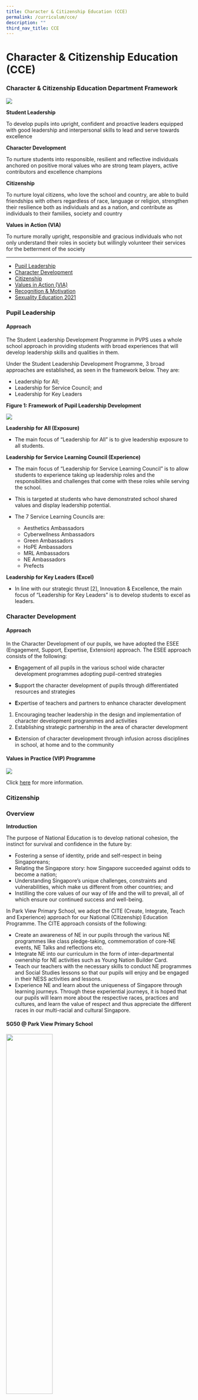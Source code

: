 ```yaml
---
title: Character & Citizenship Education (CCE)
permalink: /curriculum/cce/
description: ""
third_nav_title: CCE
---
```

# **Character & Citizenship Education (CCE)**

### Character & Citizenship Education Department Framework

![](/images/PVPS%20Student%20Outcomes%20Framework%20v3_optimisedforweb.jpg)

**Student Leadership**

To develop pupils into upright, confident and proactive leaders equipped with good leadership and interpersonal skills to lead and serve towards excellence


**Character Development**

To nurture students into responsible, resilient and reflective individuals anchored on positive moral values who are strong team players, active contributors and excellence champions


**Citizenship**

To nurture loyal citizens, who love the school and country, are able to build friendships with others regardless of race, language or religion, strengthen their resilience both as individuals and as a nation, and contribute as individuals to their families, society and country

**Values in Action (VIA)**

To nurture morally upright, responsible and gracious individuals who not only understand their roles in society but willingly volunteer their services for the betterment of the society

--------------------------------------------

* [Pupil Leadership](#PupilLeadership)  
* [Character Development](#CharacterDevelopment)
* [Citizenship](#Citizenship)
* [Values in Action (VIA)](#ValuesinAction)
* [Recognition & Motivation](#Recognition&Motivation)
* [Sexuality Education 2021](#SexualityEducation2021)


<h3><a name="Pupil Leadership"></a>Pupil Leadership</h3>

#### Approach

The Student Leadership Development Programme in PVPS uses a whole school approach in providing students with broad experiences that will develop leadership skills and qualities in them.

Under the Student Leadership Development Programme, 3 broad approaches are established, as seen in the framework below. They are:

*   Leadership for All;
*   Leadership for Service Council; and
*   Leadership for Key Leaders

**Figure 1: Framework of Pupil Leadership Development**

![](/images/leadership-Web.jpg)

**Leadership for All (Exposure)**

*   The main focus of “Leadership for All” is to give leadership exposure to all students.

**Leadership for Service Learning Council (Experience)**

*   The main focus of “Leadership for Service Learning Council” is to allow students to experience taking up leadership roles and the responsibilities and challenges that come with these roles while serving the school.

*   This is targeted at students who have demonstrated school shared values and display leadership potential.

*   The 7 Service Learning Councils are:

	*   Aesthetics Ambassadors
	*   Cyberwellness Ambassadors
	*   Green Ambassadors
	*   HoPE Ambassadors
	*   MRL Ambassadors
	*   NE Ambassadors
	*   Prefects

**Leadership for Key Leaders (Excel)**

*   In line with our strategic thrust \[2\], Innovation & Excellence, the main focus of “Leadership for Key Leaders” is to develop students to excel as leaders.

<h3><a name="Character Development"></a>Character Development</h3>

#### Approach

In the Character Development of our pupils, we have adopted the ESEE (Engagement, Support, Expertise, Extension) approach. The ESEE approach consists of the following:

*   **E**ngagement of all pupils in the various school wide character development programmes adopting pupil-centred strategies

*   **S**upport the character development of pupils through differentiated resources and strategies

*   **E**xpertise of teachers and partners to enhance character development

1.  Encouraging teacher leadership in the design and implementation of character development programmes and activities
2.  Establishing strategic partnership in the area of character development

*   **E**xtension of character development through infusion across disciplines in school, at home and to the community


#### Values in Practice (VIP) Programme

![](/images/VIP%20Logo%20Web.jpg)

Click [here](/curriculum/cce/character-development/values-in-practice-vip-programme) for more information.


<h3><a name="Citizenship"></a>Citizenship</h3>


### Overview

  
**Introduction**  
  
The purpose of National Education is to develop national cohesion, the instinct for survival and confidence in the future by:  
  

*   Fostering a sense of identity, pride and self-respect in being Singaporeans;
*   Relating the Singapore story: how Singapore succeeded against odds to become a nation;
*   Understanding Singapore’s unique challenges, constraints and vulnerabilities, which make us different from other countries; and
*   Instilling the core values of our way of life and the will to prevail, all of which ensure our continued success and well-being.

  
In Park View Primary School, we adopt the CITE (Create, Integrate, Teach and Experience) approach for our National (Citizenship) Education Programme. The CITE approach consists of the following:  
  

*   Create an awareness of NE in our pupils through the various NE programmes like class pledge-taking, commemoration of core-NE events, NE Talks and reflections etc.
*   Integrate NE into our curriculum in the form of inter-departmental ownership for NE activities such as Young Nation Builder Card.
*   Teach our teachers with the necessary skills to conduct NE programmes and Social Studies lessons so that our pupils will enjoy and be engaged in their NESS activities and lessons.
*   Experience NE and learn about the uniqueness of Singapore through learning journeys. Through these experiential journeys, it is hoped that our pupils will learn more about the respective races, practices and cultures, and learn the value of respect and thus appreciate the different races in our multi-racial and cultural Singapore.


#### SG50 @ Park View Primary School


<img src="/images/SG50%20%20Park%20View%20Logo%20Citizenship%20Page.jpg" style="width:50%">

<h3><a name="Values in Action (VIA)"></a>Values in Action (VIA)</h3>



#### Approach

In our effort to nurture our pupils to become a morally upright, responsible and gracious citizen, the school believes in adopting a whole school approach in the implementation of its Values In Action Programme.

There are 3 approaches for VIA in the school are **_Environment_**, **_Fund-raising_** and **_Outreach_**. Through this extensive approach, it is hoped that our pupils will learn about citizenship; a citizen who is informed, concerned and participative.  

VIA activities are differentiated and developmental in nature where pupils get the experience to be involved in community service in stages throughout their primary school years, according to the objectives that have been spelt out for the different levels.

VIA Packages are designed to guide pupils through the 3 stages of VIA: pre-VIA, VIA and post-VIA.

Some highlights of our VIA activities include Project SHINE for all pupils, Adopt-a-Plot for Primary 3, Project Festive and Litter Free Neighbourhood for Primary 4, visit to the senior citizens’ home for Primary 5 and school enhancement activities in Batam, Indonesia for Primary 6.



<h3><a name="Recognition & Motivation"></a>Recognition & Motivation</h3>

*   [After-thoughts, Best Wishes Corner (ABC)](/curriculum/cce/recognition-n-motivation/after-thoughts-best-wishes-corner-abc)
*   [Model Class Award](/curriculum/cce/recognition-n-motivation/model-class-award)
*   [Holistic Awards Framework (HAF)](/curriculum/cce/recognition-n-motivation/holistic-awards-framework-haf)
*   [P6 Motivation Programme](/curriculum/cce/recognition-n-motivation/p6-motivation-programme)


<h3><a name="Sexuality Education 2021"></a>Sexuality Education 2021</h3>

For more information, click [here](/curriculum/cce/character-development/sexuality-education-2021)